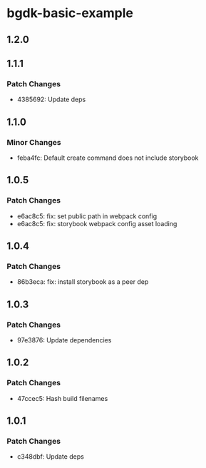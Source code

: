 # bgdk-basic-example

## 1.2.0

## 1.1.1

### Patch Changes

- 4385692: Update deps

## 1.1.0

### Minor Changes

- feba4fc: Default create command does not include storybook

## 1.0.5

### Patch Changes

- e6ac8c5: fix: set public path in webpack config
- e6ac8c5: fix: storybook webpack config asset loading

## 1.0.4

### Patch Changes

- 86b3eca: fix: install storybook as a peer dep

## 1.0.3

### Patch Changes

- 97e3876: Update dependencies

## 1.0.2

### Patch Changes

- 47ccec5: Hash build filenames

## 1.0.1

### Patch Changes

- c348dbf: Update deps
